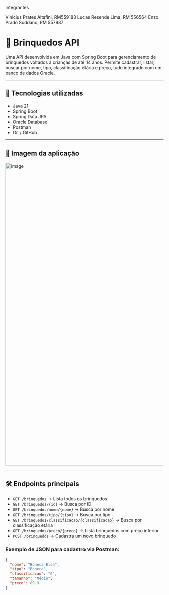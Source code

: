 Integrantes

Vinicius Prates Altafini, RM559183
Lucas Resende Lima, RM 556564
Enzo Prado Soddano, RM 557937	

# 🧸 Brinquedos API

Uma API desenvolvida em Java com Spring Boot para gerenciamento de brinquedos voltados a crianças de até 14 anos. Permite cadastrar, listar, buscar por nome, tipo, classificação etária e preço, tudo integrado com um banco de dados Oracle.

---

## 🚀 Tecnologias utilizadas

- Java 21
- Spring Boot
- Spring Data JPA
- Oracle Database
- Postman
- Git / GitHub

---

## 📸 Imagem da aplicação

<img width="959" alt="image" src="https://github.com/user-attachments/assets/178ad71c-9a18-470e-97bf-e04607734f8d" />


---

## 🛠️ Endpoints principais

- `GET /brinquedos` → Lista todos os brinquedos  
- `GET /brinquedos/{id}` → Busca por ID  
- `GET /brinquedos/nome/{nome}` → Busca por nome  
- `GET /brinquedos/tipo/{tipo}` → Busca por tipo  
- `GET /brinquedos/classificacao/{classificacao}` → Busca por classificação etária  
- `GET /brinquedos/preco/{preco}` → Lista brinquedos com preço inferior  
- `POST /brinquedos` → Cadastra um novo brinquedo

### Exemplo de JSON para cadastro via Postman:

```json
{
  "nome": "Boneca Elsa",
  "tipo": "Boneca",
  "classificacao": "6",
  "tamanho": "Médio",
  "preco": 89.9
}
